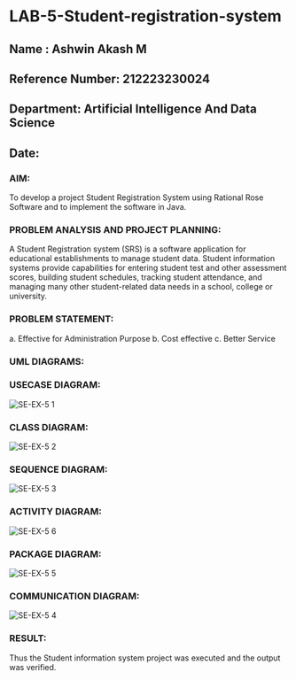 # LAB-5-Student-registration-system
## Name : Ashwin Akash M
## Reference Number: 212223230024
## Department: Artificial Intelligence And Data Science
## Date:
### AIM:
To develop a project Student Registration System using Rational Rose Software and to
implement the software in Java.
### PROBLEM ANALYSIS AND PROJECT PLANNING:
A Student Registration system (SRS) is a software application for educational
establishments to manage student data. Student information systems provide capabilities for
entering student test and other assessment scores, building student schedules, tracking student
attendance, and managing many other student-related data needs in a school, college or
university.
### PROBLEM STATEMENT:
a. Effective for Administration Purpose
b. Cost effective
c. Better Service
### UML DIAGRAMS:
### USECASE DIAGRAM:
![SE-EX-5 1](https://github.com/user-attachments/assets/13b63ee0-f778-4d04-9649-ba253494d275)


### CLASS DIAGRAM:
![SE-EX-5 2](https://github.com/user-attachments/assets/e8473a84-7954-48e3-9b3a-46a924eb06ac)


### SEQUENCE DIAGRAM:
![SE-EX-5 3](https://github.com/user-attachments/assets/6b6e40cc-9469-4b2a-b16d-61aeed795e52)



### ACTIVITY DIAGRAM:
![SE-EX-5 6](https://github.com/user-attachments/assets/13f9a70e-00eb-4e5a-b270-e558938fa713)


### PACKAGE DIAGRAM:
![SE-EX-5 5](https://github.com/user-attachments/assets/7c256f86-91f9-4ef9-a79e-f5758d8cc79a)


### COMMUNICATION DIAGRAM:
![SE-EX-5 4](https://github.com/user-attachments/assets/6d32ccca-f709-4845-baf4-61797479b2a4)






### RESULT:
Thus the Student information system project was executed and the output was verified.
